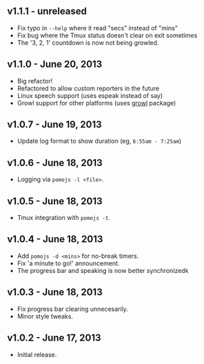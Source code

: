 ## v1.1.1 - unreleased

 * Fix typo in `--help` where it read "secs" instead of "mins"
 * Fix bug where the Tmux status doesn't clear on exit sometimes
 * The '3, 2, 1' countdown is now not being growled.

## v1.1.0 - June 20, 2013

 * Big refactor!
 * Refactored to allow custom reporters in the future
 * Linux speech support (uses espeak instead of say)
 * Growl support for other platforms (uses [growl] package)

## v1.0.7 - June 19, 2013

 * Update log format to show duration (eg, `6:55am - 7:25am`)

## v1.0.6 - June 18, 2013

 * Logging via `pomojs -l <file>`.

## v1.0.5 - June 18, 2013

 * Tmux integration with `pomojs -t`.

## v1.0.4 - June 18, 2013

 * Add `pomojs -d <mins>` for no-break timers.
 * Fix 'a minute to go!' announcement.
 * The progress bar and speaking is now better synchronizedk

## v1.0.3 - June 18, 2013

 * Fix progress bar clearing unnecesarily.
 * Minor style tweaks.

## v1.0.2 - June 17, 2013

 * Initial release.

[growl]: https://npmjs.org/package/growl
